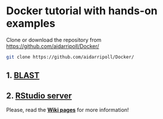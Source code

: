 # Docker tutorial with hands-on examples

Clone or download the repository from https://github.com/aidarripoll/Docker/

```bash
git clone https://github.com/aidarripoll/Docker/
```

## 1. [BLAST](https://github.com/aidarripoll/Docker/wiki/3.3.1.-BLAST-example)
## 2. [RStudio server](https://github.com/aidarripoll/Docker/wiki/3.3.2.-RStudio-server-example)


Please, read the [**Wiki pages**](https://github.com/aidarripoll/Docker/wiki/) for more information!

